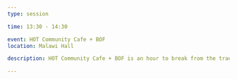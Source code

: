 ```yaml
---
type: session

time: 13:30 - 14:30

event: HOT Community Cafe + BOF
location: Malawi Hall

description: HOT Community Cafe + BOF is an hour to break from the traditional conference session and meet the various OSM and HOT-related communities around the world. We'll have additional space in the conference rooms for breakout Working Group Birds of a Feather meetings.

---
```

